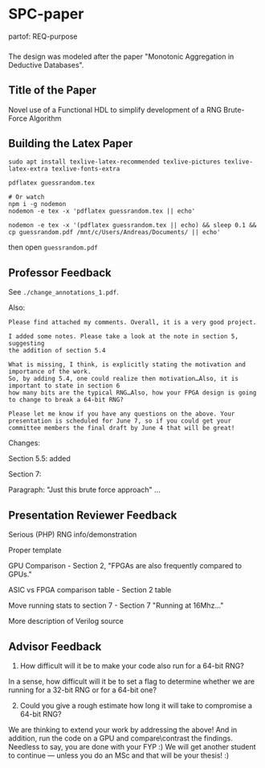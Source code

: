 # SPC-paper
partof: REQ-purpose
###

The design was modeled after the paper "Monotonic Aggregation in Deductive Databases". 

## Title of the Paper

Novel use of a Functional HDL to simplify development of a RNG Brute-Force Algorithm

## Building the Latex Paper

```
sudo apt install texlive-latex-recommended texlive-pictures texlive-latex-extra texlive-fonts-extra

pdflatex guessrandom.tex

# Or watch
npm i -g nodemon
nodemon -e tex -x 'pdflatex guessrandom.tex || echo'
```

```
nodemon -e tex -x '(pdflatex guessrandom.tex || echo) && sleep 0.1 && cp guessrandom.pdf /mnt/c/Users/Andreas/Documents/ || echo'
```

then open `guessrandom.pdf`

## Professor Feedback

See `./change_annotations_1.pdf`.

Also:

```
Please find attached my comments. Overall, it is a very good project.

I added some notes. Please take a look at the note in section 5, suggesting
the addition of section 5.4

What is missing, I think, is explicitly stating the motivation and importance of the work.
So, by adding 5.4, one could realize then motivation…Also, it is important to state in section 6
how many bits are the typical RNG…Also, how your FPGA design is going to change to break a 64-bit RNG?

Please let me know if you have any questions on the above. Your presentation is scheduled for June 7, so if you could get your committee members the final draft by June 4 that will be great! 
```

Changes:

Section 5.5: added

Section 7:

Paragraph: "Just this brute force approach" ...

## Presentation Reviewer Feedback

Serious (PHP) RNG info/demonstration

Proper template



GPU Comparison - Section 2, "FPGAs are also frequently compared to GPUs."

ASIC vs FPGA comparison table - Section 2 table

Move running stats to section 7 - Section 7 "Running at 16Mhz..."

More description of Verilog source

## Advisor Feedback

1. How difficult will it be to make your code also run for a 64-bit RNG?

In a sense, how difficult will it be to set a flag to determine whether we are
running for a 32-bit RNG or for a 64-bit one?

2. Could you give a rough estimate how long it will take to compromise a 64-bit RNG?

We are thinking to extend your work by addressing the above! And in addition, run the code on a GPU and compare\contrast the findings. Needless to say, you are done with your FYP :) We will get another student to continue — unless you do an MSc and that will be your thesis! :) 

